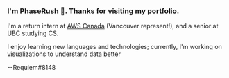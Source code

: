 ### I'm PhaseRush 👋. Thanks for visiting my portfolio.

I'm a return intern at [AWS Canada](https://www.youtube.com/watch?v=dQw4w9WgXcQ) (Vancouver represent!), and a senior at UBC studying CS.

I enjoy learning new languages and technologies; currently, I'm working on visualizations to understand data better


--Requiem#8148

<!--
**PhaseRush/PhaseRush** is a ✨ _special_ ✨ repository because its `README.md` (this file) appears on your GitHub profile.

Here are some ideas to get you started:

- 🔭 I’m currently working on ...
- 🌱 I’m currently learning ...
- 👯 I’m looking to collaborate on ...
- 🤔 I’m looking for help with ...
- 💬 Ask me about ...
- 📫 How to reach me: ...
- 😄 Pronouns: ...
- ⚡ Fun fact: ...
-->
